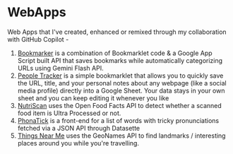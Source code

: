 # WebApps
Web Apps that I've created, enhanced or remixed through my collaboration with GitHub Copilot -
1. [Bookmarker](https://github.com/mvark/WebApps/tree/main/Bookmarker) is a combination of Bookmarklet code & a Google App Script built API that saves bookmarks while automatically categorizing URLs using Gemini Flash API.
2. [People Tracker](https://github.com/mvark/WebApps/tree/main/PeopleTracker) is a simple bookmarklet that allows you to quickly save the URL, title, and your personal notes about any webpage (like a social media profile) directly into a Google Sheet. Your data stays in your own sheet and you can keep editing it whenever you like
3. [NutriScan](https://github.com/mvark/WebApps/tree/main/NutriScan) uses the Open Food Facts API to detect whether a scanned food item is Ultra Processed or not.
4. [PhonaTick](https://github.com/mvark/WebApps/tree/main/PhonaTick) is a front-end for a list of words with tricky pronunciations fetched via a JSON API through Datasette
5. [Things Near Me](https://github.com/mvark/WebApps/tree/main/ThingsNearMe) uses the GeoNames API to find landmarks / interesting places around you while you're travelling.
